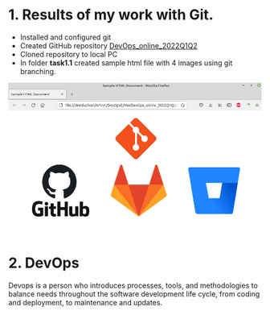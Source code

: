# 1. Results of my work with Git.

- Installed and configured git
- Created GitHub repository [DevOps_online_2022Q1Q2](https://github.com/uixcoder/DevOps_online_2022Q1Q2)
- Cloned repository to local PC
- In folder **task1.1** created sample html file with 4 images using git branching.

![task1_res](img/task1_res.png)

# 2. DevOps

Devops is a person who introduces processes, tools, and methodologies to balance needs throughout the software development life cycle, from coding and deployment, to maintenance and updates.